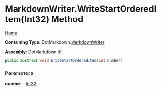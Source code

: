 # MarkdownWriter\.WriteStartOrderedItem\(Int32\) Method

[Home](../../../README.md)

**Containing Type**: DotMarkdown\.[MarkdownWriter](../README.md)

**Assembly**: DotMarkdown\.dll

```csharp
public abstract void WriteStartOrderedItem(int number)
```

### Parameters

**number** &ensp; [Int32](https://docs.microsoft.com/en-us/dotnet/api/system.int32)